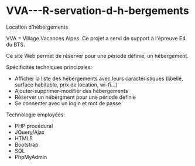 # VVA---R-servation-d-h-bergements
Location d'hébergements

VVA = Village Vacances Alpes. Ce projet a servi de support à l'épreuve E4 du BTS.

Ce site Web permet de réserver pour une période définie, un hébergement. 

Spécificités techniques principales:
- Afficher la liste des hébergements avec leurs caractéristiques (libellé, surface habitable, prix de location, wi-fi...)
- Ajouter-supprimer-modifier des hébergements
- Réserver un hébergment pour une période définie
- Se connecter avec un login et mot de passe

Technologie employées:
- PHP procédural
- JQuery/Ajax
- HTML5
- Bootstrap
- SQL 
- PhpMyAdmin
